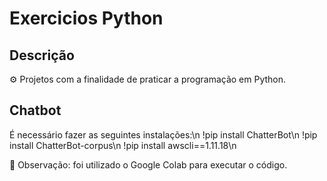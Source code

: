 # Exercicios Python

## Descrição
<p>⚙ Projetos com a finalidade de praticar a programação em Python. </p>

## Chatbot
<p> É necessário fazer as seguintes instalações:\n
!pip install ChatterBot\n
!pip install ChatterBot-corpus\n
!pip install awscli==1.11.18\n</p>
<p> 🔔 Observação: foi utilizado o Google Colab para executar o código.
  
